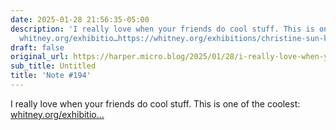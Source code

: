 ```yaml
---
date: 2025-01-28 21:56:35-05:00
description: 'I really love when your friends do cool stuff. This is one of the coolest:
  whitney.org/exhibitio…https://whitney.org/exhibitions/christine-sun-kim-all-day-al...'
draft: false
original_url: https://harper.micro.blog/2025/01/28/i-really-love-when-your.html
sub_title: Untitled
title: 'Note #194'
---
```


I really love when your friends do cool stuff. This is one of the coolest: [whitney.org/exhibitio…](https://whitney.org/exhibitions/christine-sun-kim-all-day-all-night)